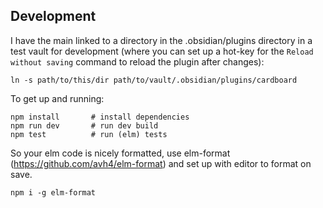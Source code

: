 ## Development

I have the main linked to a directory in the .obsidian/plugins directory
in a test vault for development (where you can set up a hot-key for the
`Reload without saving` command to reload the plugin after changes):

```
ln -s path/to/this/dir path/to/vault/.obsidian/plugins/cardboard
```

To get up and running:

```
npm install       # install dependencies
npm run dev       # run dev build
npm test          # run (elm) tests
```

So your elm code is nicely formatted, use elm-format
(https://github.com/avh4/elm-format) and set up with editor to format on save.

```
npm i -g elm-format
```
